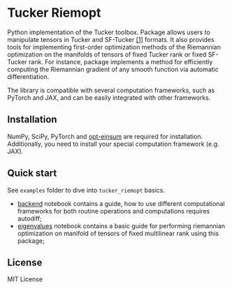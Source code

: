 # Tucker Riemopt

Python implementation of the Tucker toolbox. Package allows users to manipulate
tensors in Tucker and SF-Tucker [[1]]() formats. It also provides tools 
for implementing first-order optimization methods of the Riemannian 
optimization on the manifolds of tensors of fixed Tucker rank or fixed SF-Tucker rank.
For instance, package implements a method for efficiently computing the Riemannian
gradient of any smooth function via automatic differentiation.

The library is compatible with several computation frameworks, such as PyTorch and
JAX, and can be easily integrated with other frameworks.
## Installation
NumPy, SciPy, PyTorch and [opt-einsum](https://pypi.org/project/opt-einsum/)
are required for installation. Additionally, you need to install your special
computation framework (e.g. JAX).
## Quick start
See `examples` folder to dive into `tucker_riemopt` basics.

* [backend](https://github.com/johanDDC/tucker_riemopt/blob/master/examples/backend.ipynb) notebook contains a guide, how to use different computational frameworks for both routine operations and computations requires autodiff;
* [eigenvalues](https://github.com/johanDDC/tucker_riemopt/blob/master/examples/eigenvalues.ipynb) notebook contains a basic guide for performing riemannian optimization on manifold of tensors of fixed multilinear rank using this package;

[//]: # (## Structure overview)

[//]: # ()
[//]: # (The main classes representing Tucker tensors and Tucker matrices are [`Tucker`]&#40;https://github.com/johanDDC/tucker_riemopt/blob/master/tucker_riemopt/tucker.py&#41; and [`TuckerMatrix`]&#40;https://github.com/johanDDC/tucker_riemopt/blob/master/tucker_riemopt/matrix.py&#41;. )

[//]: # (Also we've implemented [`SparseTucker`]&#40;https://github.com/johanDDC/tucker_riemopt/blob/master/tucker_riemopt/tucker.py&#41; class for sparse representation of Tucker tensor. May be useful for tensor completion task or RecSys.)

## License
MIT License

